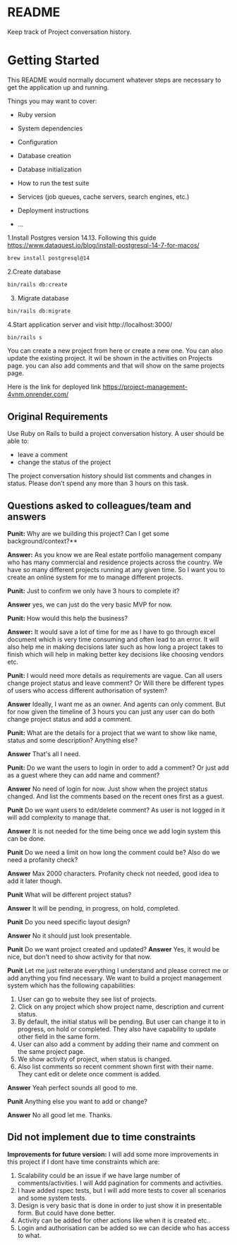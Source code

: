 # README

Keep track of Project conversation history.

# Getting Started
This README would normally document whatever steps are necessary to get the
application up and running.

Things you may want to cover:

* Ruby version

* System dependencies

* Configuration

* Database creation

* Database initialization

* How to run the test suite

* Services (job queues, cache servers, search engines, etc.)

* Deployment instructions

* ...

1.Install Postgres version 14.13. Following this guide https://www.dataquest.io/blog/install-postgresql-14-7-for-macos/
```bash
brew install postgresql@14 
```

2.Create database
```bash
bin/rails db:create
```

3. Migrate database 
```bash
bin/rails db:migrate
```

4.Start application server and visit http://localhost:3000/
```bash
bin/rails s
```
You can create a new project from here or create a new one. You can also update the existing project.
It wil be shown in the activities on Projects page. you can also add comments and that will show on the same projects page.

Here is the link for deployed link https://project-management-4vnm.onrender.com/

## Original Requirements
Use Ruby on Rails to build a project conversation history. A user should be able to:

- leave a comment
- change the status of the project

The project conversation history should list comments and changes in status.
Please don’t spend any more than 3 hours on this task.

## Questions asked to colleagues/team and answers

**Punit:** Why are we building this project? Can I get some background/context?**

**Answer:** As you know we are Real estate portfolio management company who has many commercial and residence projects across the country. 
We have so many different projects running at any given time. So I want you to create an online system for me to manage different projects.

**Punit:** Just to confirm we only have 3 hours to complete it?

**Answer** yes, we can just do the very basic MVP for now.

**Punit:** How would this help the business?

**Answer:** It would save a lot of time for me as I have to go through excel document which is very time consuming and often lead to an error.
It will also help me in making decisions later such as how long a project takes to finish which will help in making better key decisions like choosing vendors etc.

**Punit:** I would need more details as requirements are vague. Can all users change project status and leave comment? 
Or Will there be different types of users who access different authorisation of system? 

**Answer** Ideally, I want me as an owner. And agents can only comment. But for now given the timeline of 3 hours you can just any user can do both change project status and add a comment.   

**Punit:** What are the details for a project that we want to show like name, status and some description? Anything else?

**Answer** That's all I need.

**Punit:** Do we want the users to login in order to add a comment? Or just add as a guest where they can add name and comment?

**Answer** No need of login for now. Just show when the project status changed. And list the comments based on the recent ones first as a guest.

**Punit** Do we want users to edit/delete comment? As user is not logged in it will add complexity to manage that.

**Answer** It is not needed for the time being once we add login system this can be done.

**Punit** Do we need a limit on how long the comment could be? Also do we need a profanity check?

**Answer**  Max 2000 characters. Profanity check not needed, good idea to add it later though.

**Punit** What will be different project status? 

**Answer** It will be pending, in progress, on hold, completed.

**Punit** Do you need specific layout design?

**Answer** No it should just look presentable.

**Punit** Do we want project created and updated? 
**Answer** Yes, it would be nice, but don't need to show activity for that now.

**Punit**  Let me just reiterate everything I understand and please correct me or add anything you find necessary.
We want to build a project management system which has the following capabilities:
1. User can go to website they see list of projects.  
2. Click on any project which show project name, description and current status.
3. By default, the initial status will be pending. But user can change it to in progress, on hold or completed. They also have capability to update other field in the same form.
4. User can also add a comment by adding their name and comment on the same project page.
5. We show activity of project, when status is changed.
6. Also list comments so recent comment shown first with their name. They cant edit or delete once comment is added.

**Answer** Yeah perfect sounds all good to me.

**Punit** Anything else you want to add or change?

**Answer** No all good let me. Thanks.

<h2>Did not implement due to time constraints</h2>

**Improvements for future version:** I will add some more improvements in this project if I dont have time constraints which are:
1. Scalability could be an issue if we have large number of comments/activities. I will Add pagination for comments and activities.
2. I have added rspec tests, but I will add more tests to cover all scenarios and some system tests.
3. Design is very basic that is done in order to just show it in presentable form. But could have done better.
4. Activity can be added for other actions like when it is created etc..
5. Login and authorisation can be added so we can decide who has access to what.
